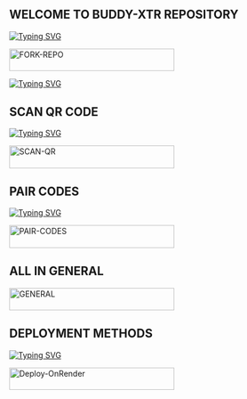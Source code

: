 

## WELCOME TO BUDDY-XTR REPOSITORY

  
[![Typing SVG](https://readme-typing-svg.herokuapp.com?font=Rockstar-ExtraBold&color=blue&lines=𝗙𝗢𝗥𝗞+𝗔𝗡𝗗+𝗦𝗧𝗔𝗥+𝗥𝗘𝗣𝗢)](https://git.io/typing-svg)
 

   
   <a href="https://github.com/carl24tech/Cyberion-Spark-X/fork"><img title="FORK-REPO" src="https://img.shields.io/badge/FORK-REPO-h?color=magenta&style=for-the-badge&logo=audi" width="297" height="40.45"/></a></p>




[![Typing SVG](https://readme-typing-svg.herokuapp.com?font=Rockstar-ExtraBold&color=blue&lines=GET+SESSION+ID)](https://git.io/typing-svg)

## SCAN QR CODE

[![Typing SVG](https://readme-typing-svg.herokuapp.com?font=Rockstar-ExtraBold&color=red&lines=SCAN+WITH+EXTERNAL+CAMERA)](https://git.io/typing-svg)

  <a href="https://github.com/carl24tech/Cyberion-Spark-X/fork"><img title="SCAN-QR" src="https://img.shields.io/badge/SCAN-QR-h?color=blue&style=for-the-badge&logo=scania" width="297" height="40.45"/></a></p>


## PAIR CODES

[![Typing SVG](https://readme-typing-svg.herokuapp.com?font=Rockstar-ExtraBold&color=blue&lines=USE+YOUR+NUMBER)](https://git.io/typing-svg)

 <a href="https://github.com/carl24tech/Cyberion-Spark-X/fork"><img title="PAIR-CODES" src="https://img.shields.io/badge/PAIR-CODES-h?color=black&style=for-the-badge&logo=apple" width="297" height="40.45"/></a></p>


## ALL IN GENERAL

<a href="https://github.com/carl24tech/Cyberion-Spark-X/fork"><img title="GENERAL" src="https://img.shields.io/badge/GENERAL-h?color=black&style=for-the-badge&logo=samsung" width="297" height="40.45"/></a></p>



## DEPLOYMENT METHODS

[![Typing SVG](https://readme-typing-svg.herokuapp.com?font=Rockstar-ExtraBold&color=green&lines=DEPLOY+ON+RENDER)](https://git.io/typing-svg)

 <a href="https://render.com/deploy?repo=https://github.com/carl24tech/Cyberion-Spark-X"><img title="Deploy-OnRender" src="https://img.shields.io/badge/ON-RENDERh?color=black&style=for-the-badge&logo=render" width="297" height="40.45"/></a></p>



